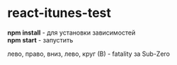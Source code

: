 # react-itunes-test

<b>npm install</b> -  для установки зависимостей <br>
<b>npm start</b> - запустить

лево, право, вниз, лево, круг (В)  - fatality за Sub-Zero

